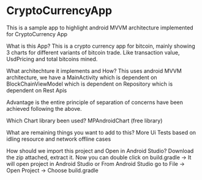 # CryptoCurrencyApp
This is a sample app to highlight android MVVM architecture implemented for CryptoCurrency App

What is this App?
This is a crypto currency app for bitcoin, mainly showing 3 charts for different variants of bitcoin trade. Like transaction value, UsdPricing and total bitcoins mined.


What architechture it implements and How?
This uses android MVVM architecture, we have a MainActivity which is dependent on BlockChainViewModel which is dependent on Repository which is dependent on Rest Apis

Advantage is the entire principle of separation of concerns have been achieved following the above.

Which Chart library been used?
MPAndroidChart (free library)

What are remaining things you want to add to this?
More Ui Tests based on idling resource and network offline cases

How should we import this project and Open in Android Studio?
Download the zip attached, extract it. Now you can double click on build.gradle -> It will open project in Android Studio or From Android Studio go to File -> Open Project -> Choose build.gradle



